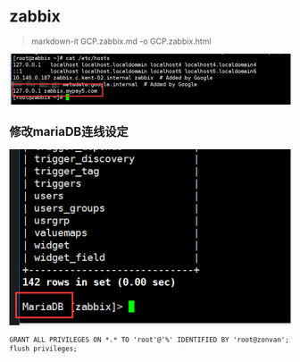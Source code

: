 # zabbix
> markdown-it GCP.zabbix.md -o GCP.zabbix.html

![hosts](./images/20180705142438.png)

## 修改mariaDB连线设定

![MariaDB](./images/20180705121709.png)

```
GRANT ALL PRIVILEGES ON *.* TO 'root'@'%' IDENTIFIED BY 'root@zonvan';
flush privileges;
```



